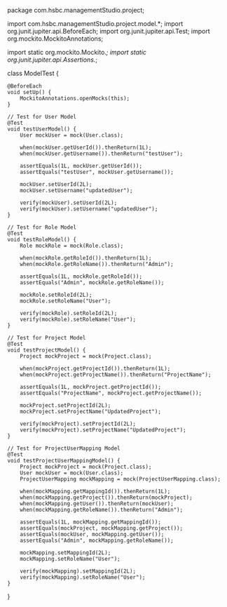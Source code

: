  package com.hsbc.managementStudio.project;

import com.hsbc.managementStudio.project.model.*;
import org.junit.jupiter.api.BeforeEach;
import org.junit.jupiter.api.Test;
import org.mockito.MockitoAnnotations;

import static org.mockito.Mockito.*;
import static org.junit.jupiter.api.Assertions.*;

class ModelTest {

    @BeforeEach
    void setUp() {
        MockitoAnnotations.openMocks(this);
    }

    // Test for User Model
    @Test
    void testUserModel() {
        User mockUser = mock(User.class);

        when(mockUser.getUserId()).thenReturn(1L);
        when(mockUser.getUsername()).thenReturn("testUser");

        assertEquals(1L, mockUser.getUserId());
        assertEquals("testUser", mockUser.getUsername());

        mockUser.setUserId(2L);
        mockUser.setUsername("updatedUser");

        verify(mockUser).setUserId(2L);
        verify(mockUser).setUsername("updatedUser");
    }

    // Test for Role Model
    @Test
    void testRoleModel() {
        Role mockRole = mock(Role.class);

        when(mockRole.getRoleId()).thenReturn(1L);
        when(mockRole.getRoleName()).thenReturn("Admin");

        assertEquals(1L, mockRole.getRoleId());
        assertEquals("Admin", mockRole.getRoleName());

        mockRole.setRoleId(2L);
        mockRole.setRoleName("User");

        verify(mockRole).setRoleId(2L);
        verify(mockRole).setRoleName("User");
    }

    // Test for Project Model
    @Test
    void testProjectModel() {
        Project mockProject = mock(Project.class);

        when(mockProject.getProjectId()).thenReturn(1L);
        when(mockProject.getProjectName()).thenReturn("ProjectName");

        assertEquals(1L, mockProject.getProjectId());
        assertEquals("ProjectName", mockProject.getProjectName());

        mockProject.setProjectId(2L);
        mockProject.setProjectName("UpdatedProject");

        verify(mockProject).setProjectId(2L);
        verify(mockProject).setProjectName("UpdatedProject");
    }

    // Test for ProjectUserMapping Model
    @Test
    void testProjectUserMappingModel() {
        Project mockProject = mock(Project.class);
        User mockUser = mock(User.class);
        ProjectUserMapping mockMapping = mock(ProjectUserMapping.class);

        when(mockMapping.getMappingId()).thenReturn(1L);
        when(mockMapping.getProject()).thenReturn(mockProject);
        when(mockMapping.getUser()).thenReturn(mockUser);
        when(mockMapping.getRoleName()).thenReturn("Admin");

        assertEquals(1L, mockMapping.getMappingId());
        assertEquals(mockProject, mockMapping.getProject());
        assertEquals(mockUser, mockMapping.getUser());
        assertEquals("Admin", mockMapping.getRoleName());

        mockMapping.setMappingId(2L);
        mockMapping.setRoleName("User");

        verify(mockMapping).setMappingId(2L);
        verify(mockMapping).setRoleName("User");
    }
}
